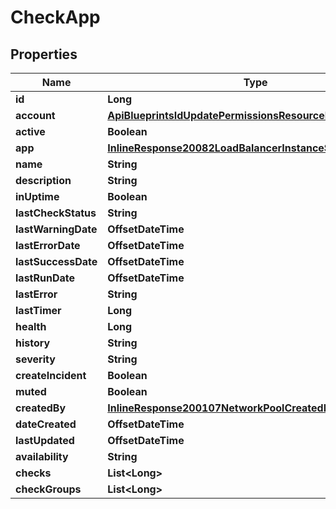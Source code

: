 

# CheckApp

## Properties

Name | Type | Description | Notes
------------ | ------------- | ------------- | -------------
**id** | **Long** |  |  [optional]
**account** | [**ApiBlueprintsIdUpdatePermissionsResourcePermissionSites**](ApiBlueprintsIdUpdatePermissionsResourcePermissionSites.md) |  |  [optional]
**active** | **Boolean** |  |  [optional]
**app** | [**InlineResponse20082LoadBalancerInstanceSslCert**](InlineResponse20082LoadBalancerInstanceSslCert.md) |  |  [optional]
**name** | **String** |  |  [optional]
**description** | **String** |  |  [optional]
**inUptime** | **Boolean** |  |  [optional]
**lastCheckStatus** | **String** |  |  [optional]
**lastWarningDate** | **OffsetDateTime** |  |  [optional]
**lastErrorDate** | **OffsetDateTime** |  |  [optional]
**lastSuccessDate** | **OffsetDateTime** |  |  [optional]
**lastRunDate** | **OffsetDateTime** |  |  [optional]
**lastError** | **String** |  |  [optional]
**lastTimer** | **Long** |  |  [optional]
**health** | **Long** |  |  [optional]
**history** | **String** |  |  [optional]
**severity** | **String** |  |  [optional]
**createIncident** | **Boolean** |  |  [optional]
**muted** | **Boolean** |  |  [optional]
**createdBy** | [**InlineResponse200107NetworkPoolCreatedBy**](InlineResponse200107NetworkPoolCreatedBy.md) |  |  [optional]
**dateCreated** | **OffsetDateTime** |  |  [optional]
**lastUpdated** | **OffsetDateTime** |  |  [optional]
**availability** | **String** |  |  [optional]
**checks** | **List&lt;Long&gt;** |  |  [optional]
**checkGroups** | **List&lt;Long&gt;** |  |  [optional]



